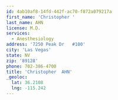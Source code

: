 ```yaml
---
id: 4ab10af8-14fd-442f-ac70-f872a079217a
first_name: 'Christopher '
last_name: AHN
license: M.D.
services:
  - Anesthesiology
address: '7250 Peak Dr   #100'
city: 'Las Vegas'
state: NV
zip: '89128'
phone: 702-386-4700
title: 'Christopher  AHN'
_geoloc:
  lat: 36.2108
  lng: -115.242
---
```

